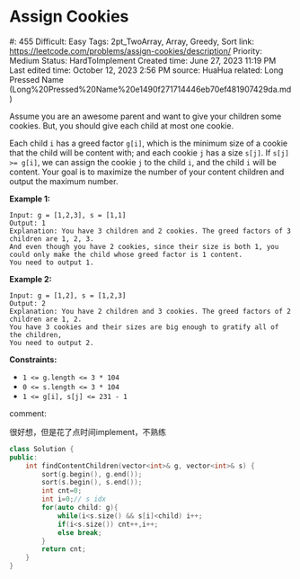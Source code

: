 # Assign Cookies

#: 455
Difficult: Easy
Tags: 2pt_TwoArray, Array, Greedy, Sort
link: https://leetcode.com/problems/assign-cookies/description/
Priority: Medium
Status: HardToImplement
Created time: June 27, 2023 11:19 PM
Last edited time: October 12, 2023 2:56 PM
source: HuaHua
related: Long Pressed Name (Long%20Pressed%20Name%20e1490f271714446eb70ef481907429da.md)

Assume you are an awesome parent and want to give your children some cookies. But, you should give each child at most one cookie.

Each child `i` has a greed factor `g[i]`, which is the minimum size of a cookie that the child will be content with; and each cookie `j` has a size `s[j]`. If `s[j] >= g[i]`, we can assign the cookie `j` to the child `i`, and the child `i` will be content. Your goal is to maximize the number of your content children and output the maximum number.

**Example 1:**

```
Input: g = [1,2,3], s = [1,1]
Output: 1
Explanation: You have 3 children and 2 cookies. The greed factors of 3 children are 1, 2, 3.
And even though you have 2 cookies, since their size is both 1, you could only make the child whose greed factor is 1 content.
You need to output 1.

```

**Example 2:**

```
Input: g = [1,2], s = [1,2,3]
Output: 2
Explanation: You have 2 children and 3 cookies. The greed factors of 2 children are 1, 2.
You have 3 cookies and their sizes are big enough to gratify all of the children,
You need to output 2.

```

**Constraints:**

- `1 <= g.length <= 3 * 104`
- `0 <= s.length <= 3 * 104`
- `1 <= g[i], s[j] <= 231 - 1`

comment:

很好想，但是花了点时间implement，不熟练

```cpp
class Solution {
public:
    int findContentChildren(vector<int>& g, vector<int>& s) {
        sort(g.begin(), g.end());
        sort(s.begin(), s.end());
        int cnt=0;
        int i=0;// s idx
        for(auto child: g){
            while(i<s.size() && s[i]<child) i++;
            if(i<s.size()) cnt++,i++;
            else break;
        }
        return cnt;
    }
}
```